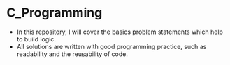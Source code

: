 # C_Programming
* In this repository, I will cover the basics problem statements which help to build logic.
* All solutions are written with good programming practice, such as readability and the reusability of code.
